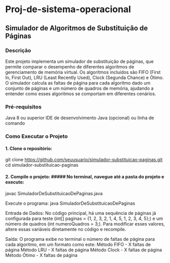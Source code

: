 # Proj-de-sistema-operacional
## Simulador de Algoritmos de Substituição de Páginas


### Descrição
Este projeto implementa um simulador de substituição de páginas, que permite comparar o desempenho de diferentes algoritmos de gerenciamento de memória virtual. Os algoritmos incluídos são FIFO (First In, First Out), LRU (Least Recently Used), Clock (Segunda Chance) e Ótimo. O simulador calcula as faltas de página para cada algoritmo dado um conjunto de páginas e um número de quadros de memória, ajudando a entender como esses algoritmos se comportam em diferentes cenários.

### Pré-requisitos
Java 8 ou superior
IDE de desenvolvimento Java (opcional) ou linha de comando

### Como Executar o Projeto

#### 1. Clone o repositório:
git clone https://github.com/seuusuario/simulador-substituicao-paginas.git
cd simulador-substituicao-paginas

#### 2. Compile o projeto: ##### No terminal, navegue até a pasta do projeto e execute:
javac SimuladorDeSubstituicaoDePaginas.java

Execute o programa:
java SimuladorDeSubstituicaoDePaginas

Entrada de Dados: No código principal, há uma sequência de páginas já configurada para teste (int[] paginas = {1, 2, 3, 2, 1, 4, 5, 1, 2, 3, 4, 5};) e um número de quadros (int numeroQuadros = 3;). 
Para modificar esses valores, altere essas variáveis diretamente no código e recompile.

Saída: O programa exibe no terminal o número de faltas de página para cada algoritmo, em um formato como este:
Método FIFO - X faltas de página
Método LRU - X faltas de página
Método Clock - X faltas de página
Método Ótimo - X faltas de página
